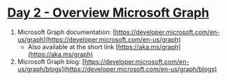 # [Day 2 - Overview Microsoft Graph](https://developer.microsoft.com/en-us/graph/blogs/30daysmsgraph-day-2-overview-microsoft-graph)

1. Microsoft Graph documentation: [https://developer.microsoft.com/en-us/graph](https://developer.microsoft.com/en-us/graph)
    - Also available at the short link [https://aka.ms/graph](https://aka.ms/graph)
1. Microsoft Graph blog: [https://developer.microsoft.com/en-us/graph/blogs](https://developer.microsoft.com/en-us/graph/blogs)